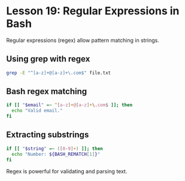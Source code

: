 # Lesson 19: Regular Expressions in Bash

Regular expressions (regex) allow pattern matching in strings.

## Using grep with regex
```bash
grep -E "^[a-z]+@[a-z]+\.com$" file.txt
```

## Bash regex matching
```bash
if [[ "$email" =~ ^[a-z]+@[a-z]+\.com$ ]]; then
  echo "Valid email."
fi
```

## Extracting substrings
```bash
if [[ "$string" =~ ([0-9]+) ]]; then
  echo "Number: ${BASH_REMATCH[1]}"
fi
```

Regex is powerful for validating and parsing text.